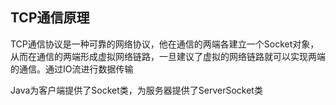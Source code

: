 ## TCP通信原理

TCP通信协议是一种可靠的网络协议，他在通信的两端各建立一个Socket对象，从而在通信的两端形成虚拟网络链路，一旦建议了虚拟的网络链路就可以实现两端的通信。通过IO流进行数据传输

Java为客户端提供了Socket类，为服务器提供了ServerSocket类

